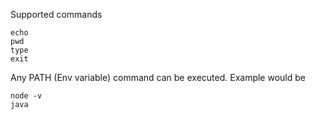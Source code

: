 Supported commands

```
echo
pwd
type
exit
```

Any PATH (Env variable) command can be executed. Example would be

```
node -v
java
```
